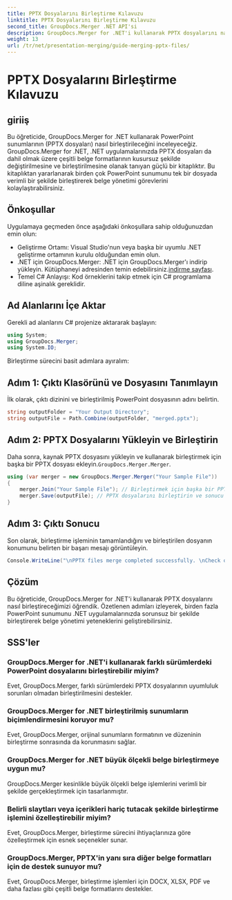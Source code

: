 ```yaml
---
title: PPTX Dosyalarını Birleştirme Kılavuzu
linktitle: PPTX Dosyalarını Birleştirme Kılavuzu
second_title: GroupDocs.Merger .NET API'si
description: GroupDocs.Merger for .NET'i kullanarak PPTX dosyalarını nasıl birleştireceğinizi öğrenin. Bu güçlü .NET kitaplığıyla belge yönetimini kolaylaştırın.
weight: 13
url: /tr/net/presentation-merging/guide-merging-pptx-files/
---
```


# PPTX Dosyalarını Birleştirme Kılavuzu

## giriiş
Bu öğreticide, GroupDocs.Merger for .NET kullanarak PowerPoint sunumlarının (PPTX dosyaları) nasıl birleştirileceğini inceleyeceğiz. GroupDocs.Merger for .NET, .NET uygulamalarınızda PPTX dosyaları da dahil olmak üzere çeşitli belge formatlarının kusursuz şekilde değiştirilmesine ve birleştirilmesine olanak tanıyan güçlü bir kitaplıktır. Bu kitaplıktan yararlanarak birden çok PowerPoint sunumunu tek bir dosyada verimli bir şekilde birleştirerek belge yönetimi görevlerini kolaylaştırabilirsiniz.
## Önkoşullar
Uygulamaya geçmeden önce aşağıdaki önkoşullara sahip olduğunuzdan emin olun:
- Geliştirme Ortamı: Visual Studio'nun veya başka bir uyumlu .NET geliştirme ortamının kurulu olduğundan emin olun.
- .NET için GroupDocs.Merger: .NET için GroupDocs.Merger'ı indirip yükleyin. Kütüphaneyi adresinden temin edebilirsiniz.[indirme sayfası](https://releases.groupdocs.com/merger/net/).
- Temel C# Anlayışı: Kod örneklerini takip etmek için C# programlama diline aşinalık gereklidir.

## Ad Alanlarını İçe Aktar
Gerekli ad alanlarını C# projenize aktararak başlayın:
```csharp
using System; 
using GroupDocs.Merger;
using System.IO;
```

Birleştirme sürecini basit adımlara ayıralım:
## Adım 1: Çıktı Klasörünü ve Dosyasını Tanımlayın
İlk olarak, çıktı dizinini ve birleştirilmiş PowerPoint dosyasının adını belirtin.
```csharp
string outputFolder = "Your Output Directory";
string outputFile = Path.Combine(outputFolder, "merged.pptx");
```
## Adım 2: PPTX Dosyalarını Yükleyin ve Birleştirin
 Daha sonra, kaynak PPTX dosyasını yükleyin ve kullanarak birleştirmek için başka bir PPTX dosyası ekleyin.`GroupDocs.Merger.Merger`.
```csharp
using (var merger = new GroupDocs.Merger.Merger("Your Sample File"))
{
    merger.Join("Your Sample File"); // Birleştirmek için başka bir PPTX dosyası ekleyin
    merger.Save(outputFile); // PPTX dosyalarını birleştirin ve sonucu kaydedin
}
```
## Adım 3: Çıktı Sonucu
Son olarak, birleştirme işleminin tamamlandığını ve birleştirilen dosyanın konumunu belirten bir başarı mesajı görüntüleyin.
```csharp
Console.WriteLine("\nPPTX files merge completed successfully. \nCheck output in {0}", outputFolder);
```

## Çözüm
Bu öğreticide, GroupDocs.Merger for .NET'i kullanarak PPTX dosyalarını nasıl birleştireceğimizi öğrendik. Özetlenen adımları izleyerek, birden fazla PowerPoint sunumunu .NET uygulamalarınızda sorunsuz bir şekilde birleştirerek belge yönetimi yeteneklerini geliştirebilirsiniz.

## SSS'ler
### GroupDocs.Merger for .NET'i kullanarak farklı sürümlerdeki PowerPoint dosyalarını birleştirebilir miyim?
Evet, GroupDocs.Merger, farklı sürümlerdeki PPTX dosyalarının uyumluluk sorunları olmadan birleştirilmesini destekler.
### GroupDocs.Merger for .NET birleştirilmiş sunumların biçimlendirmesini koruyor mu?
Evet, GroupDocs.Merger, orijinal sunumların formatının ve düzeninin birleştirme sonrasında da korunmasını sağlar.
### GroupDocs.Merger for .NET büyük ölçekli belge birleştirmeye uygun mu?
GroupDocs.Merger kesinlikle büyük ölçekli belge işlemlerini verimli bir şekilde gerçekleştirmek için tasarlanmıştır.
### Belirli slaytları veya içerikleri hariç tutacak şekilde birleştirme işlemini özelleştirebilir miyim?
Evet, GroupDocs.Merger, birleştirme sürecini ihtiyaçlarınıza göre özelleştirmek için esnek seçenekler sunar.
### GroupDocs.Merger, PPTX'in yanı sıra diğer belge formatları için de destek sunuyor mu?
Evet, GroupDocs.Merger, birleştirme işlemleri için DOCX, XLSX, PDF ve daha fazlası gibi çeşitli belge formatlarını destekler.
